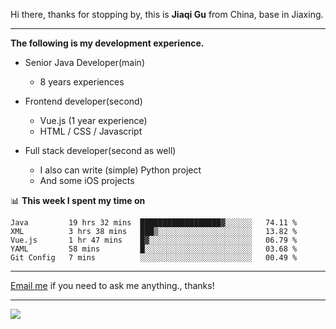 Hi there, thanks for stopping by, this is **Jiaqi Gu** from China, base in Jiaxing.

---

**The following is my development experience.**

- Senior Java Developer(main)
  - 8 years experiences

- Frontend developer(second)
  - Vue.js (1 year experience)
  - HTML / CSS / Javascript
  
- Full stack developer(second as well)
  - I also can write (simple) Python project
  - And some iOS projects

📊 **This week I spent my time on**
<!--START_SECTION:waka-->
```text
Java         19 hrs 32 mins  ██████████████████▓░░░░░░   74.11 % 
XML          3 hrs 38 mins   ███▒░░░░░░░░░░░░░░░░░░░░░   13.82 % 
Vue.js       1 hr 47 mins    █▓░░░░░░░░░░░░░░░░░░░░░░░   06.79 % 
YAML         58 mins         █░░░░░░░░░░░░░░░░░░░░░░░░   03.68 % 
Git Config   7 mins          ░░░░░░░░░░░░░░░░░░░░░░░░░   00.49 % 
```
<!--END_SECTION:waka-->

---

[Email me](mailto:droidqw@gmail.com?subject=Hiring_from_GitHub) if you need to ask me anything., thanks!

---

![]( https://visitor-badge.glitch.me/badge?page_id=githubgujiaqi)

